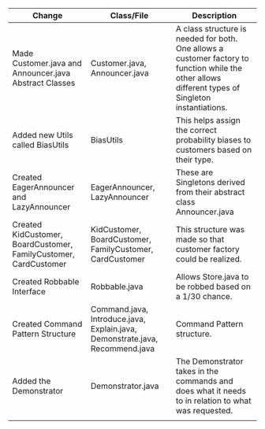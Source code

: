 
|Change|Class/File|Description|
|---|---|---|
|Made Customer.java and Announcer.java Abstract Classes|Customer.java, Announcer.java|A class structure is needed for both. One allows a customer factory to function while the other allows different types of Singleton instantiations.|
|Added new Utils called BiasUtils|BiasUtils|This helps assign the correct probability biases to customers based on their type.|
|Created EagerAnnouncer and LazyAnnouncer|EagerAnnouncer, LazyAnnouncer|These are Singletons derived from their abstract class Announcer.java|
|Created KidCustomer, BoardCustomer, FamilyCustomer, CardCustomer|KidCustomer, BoardCustomer, FamilyCustomer, CardCustomer|This structure was made so that customer factory could be realized.|
|Created Robbable Interface|Robbable.java|Allows Store.java to be robbed based on a 1/30 chance.|    
|Created Command Pattern Structure|Command.java, Introduce.java, Explain.java, Demonstrate.java, Recommend.java|Command Pattern structure.|
|Added the Demonstrator|Demonstrator.java|The Demonstrator takes in the commands and does what it needs to in relation to what was requested.|
||||
